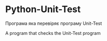 # Python-Unit-Test

Програма яка перевіряє програму Unit-Test

A program that checks the Unit-Test program